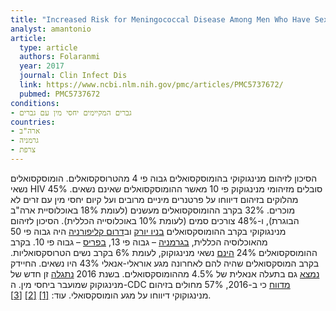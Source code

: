 ```yaml
---
title: "Increased Risk for Meningococcal Disease Among Men Who Have Sex With Men in the United States, 2012-2015"
analyst: amantonio
article:
  type: article
  authors: Folaranmi
  year: 2017
  journal: Clin Infect Dis
  link: https://www.ncbi.nlm.nih.gov/pmc/articles/PMC5737672/
  pubmed: PMC5737672
conditions:
- גברים המקיימים יחסי מין עם גברים
countries:
- ארה"ב
- גרמניה
- צרפת
---
```


הסיכון לזיהום מנינגוקוקי בהומוסקסואלים גבוה פי 4 מהטרוסקסואלים. הומוסקסואלים נשאי HIV סובלים מזיהומי מנינגוקוק פי 10 מאשר ההומוסקסואלים שאינם נשאים. 45% מהלוקים בזיהום דיווחו על פרטנרים מיניים מרובים ועל קיום יחסי מין עם זרים לא מוכרים.
32% בקרב ההומוסקסואלים מעשנים (לעומת 18% באוכלוסיית ארה"ב הבוגרת), ו-48% צורכים סמים (לעומת 10% באוכלוסייה הכללית).
הסיכון לזיהום מנינגוקוקי בקרב ההומוסקסואלים [בניו יורק](https://www.ncbi.nlm.nih.gov/pmc/articles/PMC3962794/) וב[דרום קליפורניה](https://www.ncbi.nlm.nih.gov/pubmed/27606798) היה גבוה פי 50 מהאוכלוסיה הכללית, [בגרמניה](https://www.ncbi.nlm.nih.gov/pmc/articles/PMC4972413/) – גבוה פי 13, [בפריס](http://www.eurosurveillance.org/content/10.2807/1560-7917.ES2015.20.3.21016) – גבוה פי 10.
בקרב ההומוסקסואלים 24% [הינם](https://www.ncbi.nlm.nih.gov/pubmed/7647127) נשאי מנינגוקוק, לעומת 6% בקרב נשים הטרוסקסואליות. בקרב המוסקסואלים שהיה להם לאחרונה מגע אוראלי-אנאלי 43% היו נשאים.
החיידק [נמצא](https://www.ncbi.nlm.nih.gov/pubmed/411836) גם בתעלה אנאלית של 4.5% מההומוסקסואלים.
בשנת 2016 [נתגלה](https://www.ncbi.nlm.nih.gov/pmc/articles/PMC4864352/) זן חדש של מנינגוקוק שמועבר ביחסי מין.
ה-CDC [מדווח](https://www.cdc.gov/meningococcal/downloads/NCIRD-EMS-Report.pdf) כי ב-2016, 57% מחולים בזיהום מנינגוקוקי דיווחו על מגע הומוסקסואלי. עוד: [[1]](https://www.ncbi.nlm.nih.gov/pubmed/26562570) [[2]](https://www.ncbi.nlm.nih.gov/pubmed/23870095) [[3]](https://www.cdc.gov/mmwr/preview/mmwrhtml/mm6151a4.htm).
